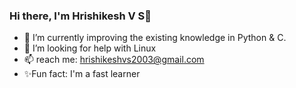 ### Hi there, I'm Hrishikesh V S👋






- 🌱 I’m currently improving the existing knowledge in Python & C.
- 🤔 I’m looking for help with Linux 
- 📫 reach me: hrishikeshvs2003@gmail.com
- ✨Fun fact: I'm a fast learner

